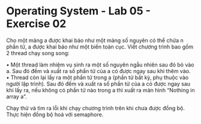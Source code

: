 # Operating System - Lab 05 - Exercise 02
Cho một mảng a được khai báo như một mảng số nguyên có thể chứa n phần tử, a được khai báo như một biến toàn cục. Viết chương trình bao gồm 2 thread chạy song song:

•	Một thread làm nhiệm vụ sinh ra một số nguyên ngẫu nhiên sau đó bỏ vào a. Sau đó đếm và xuất ra số phần tử của a có được ngay sau khi thêm vào.  
•	Thread còn lại lấy ra một phần tử trong a (phần tử bất kỳ, phụ thuộc vào người lập trình). Sau đó đếm và xuất ra số phần tử của a có được ngay sau khi lấy ra, nếu không có phần tử nào trong a thì xuất ra màn hình “Nothing in array a”.

Chạy thử và tìm ra lỗi khi chạy chương trình trên khi chưa được đồng bộ. Thực hiện đồng bộ hoá với semaphore.

